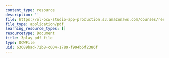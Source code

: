 ```yaml
---
content_type: resource
description: ''
file: https://ol-ocw-studio-app-production.s3.amazonaws.com/courses/res-18-005-highlights-of-calculus-spring-2010/63689bad72b8c0041789f994b5f2386f_yQrKXo89nHA.pdf
file_type: application/pdf
learning_resource_types: []
resourcetype: Document
title: 3play pdf file
type: OCWFile
uid: 63689bad-72b8-c004-1789-f994b5f2386f
---
```

